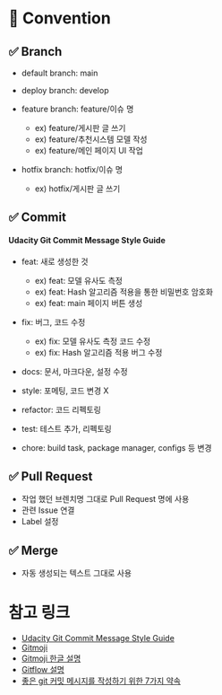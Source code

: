 # 📒 Convention

## ✅ Branch

- default branch: main
- deploy branch: develop

- feature branch: feature/이슈 명
    - ex) feature/게시판 글 쓰기    
    - ex) feature/추천시스템 모델 작성
    - ex) feature/메인 페이지 UI 작업 

- hotfix branch: hotfix/이슈 명
    - ex) hotfix/게시판 글 쓰기



## ✅ Commit

#### Udacity Git Commit Message Style Guide

- feat: 새로 생성한 것
    - ex) feat: 모델 유사도 측정 
    - ex) feat: Hash 알고리즘 적용을 통한 비밀번호 암호화
    - ex) feat: main 페이지 버튼 생성

- fix: 버그, 코드 수정
    - ex) fix: 모델 유사도 측정 코드 수정
    - ex) fix: Hash 알고리즘 적용 버그 수정

- docs: 문서, 마크다운, 설정 수정
- style: 포메팅, 코드 변경 X
- refactor: 코드 리펙토링
- test: 테스트 추가, 리펙토링
- chore: build task, package manager, configs 등 변경


## ✅ Pull Request

- 작업 했던 브렌치명 그대로 Pull Request 명에 사용
- 관련 Issue 연결
- Label 설정


## ✅ Merge

- 자동 생성되는 텍스트 그대로 사용


# 참고 링크

- [Udacity Git Commit Message Style Guide](https://udacity.github.io/git-styleguide/)
- [Gitmoji](https://gitmoji.dev/)
- [Gitmoji 한글 설명](https://treasurebear.tistory.com/70)
- [Gitflow 설명](https://mini-min-dev.tistory.com/23?category=982441)
- [좋은 git 커밋 메시지를 작성하기 위한 7가지 약속](https://meetup.nhncloud.com/posts/106)